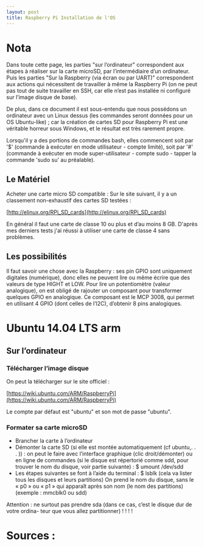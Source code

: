```yaml
---
layout: post
title: Raspberry Pi Installation de l'OS
---
```

# Nota
Dans toute cette page, les parties "sur l’ordinateur" correspondent aux étapes à réaliser sur la carte microSD, par l’intermédiaire d’un ordinateur. Puis les parties "Sur la Raspberry (via écran ou par UART)" correspondent aux actions qui nécessitent de travailler à même la Raspberry Pi (on ne peut pas tout de suite travailler en SSH, car elle n’est pas installée ni configuré sur l’image disque de base). 

De plus, dans ce document il est sous-entendu que nous possédons un ordinateur avec un Linux dessus (les commandes seront données pour un OS Ubuntu-like) ; car la création de cartes SD pour Raspberry Pi est une véritable horreur sous Windows, et le résultat est très rarement propre.

Lorsqu'il y a des portions de commandes bash, elles commencent soit par '$' (commande à exécuter en mode utilisateur - compte limité), soit par '#' (commande à exécuter en mode super-utilisateur - compte sudo - tapper la commande 'sudo su' au préalable).


## Le Matériel
Acheter une carte micro SD compatible : Sur le site suivant, il y a un classement non-exhaustif des cartes SD testées :

[http://elinux.org/RPi_SD_cards](http://elinux.org/RPi_SD_cards)

En général il faut une carte de classe 10 ou plus et d’au moins 8 GB. D'après mes derniers tests j'ai réussi à utiliser une carte de classe 4 sans problèmes.


## Les possibilités
Il faut savoir une chose avec la Raspberry : ses pin GPIO sont uniquement digitales (numérique), donc elles ne peuvent lire ou même écrire que des valeurs de type HIGHT et LOW. 
Pour lire un potentiomètre (valeur analogique), on est obligé de rajouter un composant pour transformer quelques GPIO en analogique. Ce composant est le MCP 3008, qui permet en utilisant 4 GPIO (dont celles de l’I2C), d’obtenir 8 pins analogiques.





# Ubuntu 14.04 LTS arm
## Sur l’ordinateur
###  Télécharger l’image disque
On peut la télécharger sur le site officiel :

[https://wiki.ubuntu.com/ARM/RaspberryPi](https://wiki.ubuntu.com/ARM/RaspberryPi)

Le compte par défaut est "ubuntu" et son mot de passe "ubuntu".


### Formater sa carte microSD
- Brancher la carte à l’ordinateur
- Démonter la carte SD (si elle est montée automatiquement (cf ubuntu,. . . )) : on peut le faire avec l’interface graphique (clic droit/démonter) ou en ligne de commandes (si le disque est répertorié comme sdd, pour trouver le nom du disque, voir partie suivante) :
    $ umount /dev/sdd
- Les étapes suivantes se font à l’aide du terminal :
    $ lsblk
(cela va lister tous les disques et leurs partitions)
On prend le nom du disque, sans le « p0 » ou « p1 » qui apparaît après son nom (le nom des
partitions) (exemple : mmcblk0 ou sdd)


Attention : ne surtout pas prendre sda (dans ce cas, c’est le disque dur de votre ordina-
teur que vous allez partitionner) ! ! ! !




# Sources :
